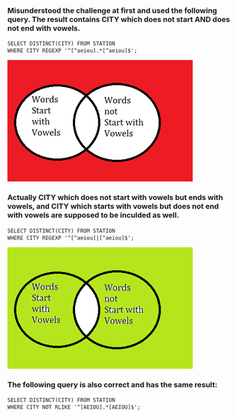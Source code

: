 ### Misunderstood the challenge at first and used the following query. The result contains CITY which does not start AND does not end with vowels.
```MySQL
SELECT DISTINCT(CITY) FROM STATION
WHERE CITY REGEXP '^[^aeiou].*[^aeiou]$';
```

![alt text](https://github.com/WenjieZzz/HackerRank-SQL/blob/master/Weather%20Observation%20Station%2011/Not%20AND%20Not.png)

### Actually CITY which does not start with vowels but ends with vowels, and CITY which starts with vowels but does not end with vowels are supposed to be inculded as well.
```MySQL
SELECT DISTINCT(CITY) FROM STATION
WHERE CITY REGEXP '^[^aeiou]|[^aeiou]$';
```
![alt text](https://github.com/WenjieZzz/HackerRank-SQL/blob/master/Weather%20Observation%20Station%2011/Not%20OR%20Not.png)

### The following query is also correct and has the same result:
```MySQL
SELECT DISTINCT(CITY) FROM STATION
WHERE CITY NOT RLIKE '^[AEIOU].*[AEIOU]$';
```
